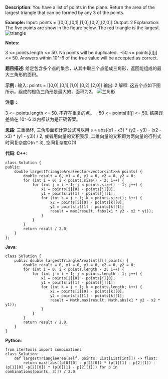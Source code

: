 __Description__:
You have a list of points in the plane. Return the area of the largest triangle that can be formed by any 3 of the points.

__Example:__
Input: points = [[0,0],[0,1],[1,0],[0,2],[2,0]]
Output: 2
Explanation: 
The five points are show in the figure below. The red triangle is the largest.
![triangle](https://s3-lc-upload.s3.amazonaws.com/uploads/2018/04/04/1027.png)

__Notes:__

3 <= points.length <= 50.
No points will be duplicated.
 -50 <= points[i][j] <= 50.
Answers within 10^-6 of the true value will be accepted as correct.

__题目描述__:
给定包含多个点的集合，从其中取三个点组成三角形，返回能组成的最大三角形的面积。

__示例 :__
输入: points = [[0,0],[0,1],[1,0],[0,2],[2,0]]
输出: 2
解释: 
这五个点如下图所示。组成的橙色三角形是最大的，面积为2。
![三角形](https://s3-lc-upload.s3.amazonaws.com/uploads/2018/04/04/1027.png)

__注意：__

3 <= points.length <= 50.
不存在重复的点。
 -50 <= points[i][j] <= 50.
结果误差值在 10^-6 以内都认为是正确答案。

__思路__:
三重循环, 三角形面积计算公式可以用 s = abs((x1 - x3) * (y2 - y3) - (x2 - x3) * (y1 - y3)) / 2, 或者用向量的叉积表示, 二维向量的叉积即为两向量的行列式
时间复杂度O(n ^ 3), 空间复杂度O(1)

__代码__:
__C++__:
```
class Solution {
public:
    double largestTriangleArea(vector<vector<int>>& points) {
        double result = 0, x1 = 0, y1 = 0, x2 = 0, y2 = 0;
        for (int i = 0; i < points.size() - 2; i++) {
            for (int j = i + 1; j < points.size() - 1; j++) {
                x1 = points[i][0] - points[j][0];
                y1 = points[i][1] - points[j][1];
                for (int k = j + 1; k < points.size(); k++) {
                    x2 = points[i][0] - points[k][0];
                    y2 = points[i][1] - points[k][1];
                    result = max(result, fabs(x1 * y2 - x2 * y1));
                }
            }
        }
        return result / 2.0;
    }
};
```

__Java__:
```
class Solution {
    public double largestTriangleArea(int[][] points) {
        double result = 0, x1 = 0, y1 = 0, x2 = 0, y2 = 0;
        for (int i = 0; i < points.length - 2; i++) {
            for (int j = i + 1; j < points.length - 1; j++) {
                x1 = points[i][0] - points[j][0];
                y1 = points[i][1] - points[j][1];
                for (int k = j + 1; k < points.length; k++) {
                    x2 = points[i][0] - points[k][0];
                    y2 = points[i][1] - points[k][1];
                    result = Math.max(result, Math.abs(x1 * y2 - x2 * y1));
                }
            }
        }
        return result / 2.0;
    }
}
```

__Python__:
```
from itertools import combinations
class Solution:
    def largestTriangleArea(self, points: List[List[int]]) -> float:
        return max([abs((p[0][0] - p[2][0]) * (p[1][1] - p[2][1]) - (p[1][0] -p[2][0]) * (p[0][1] - p[2][1])) for p in combinations(points, 3)]) / 2.0
```